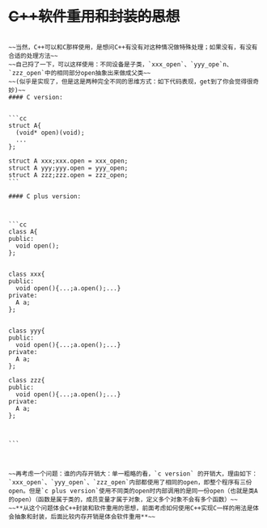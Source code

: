 ~~C++软件重用和封装的思想~~
======


~~~~C编程之结构体内使用函数指针进行封装。比如open函数指针，不同设备open的方式不同，所以在C编程的时候，我可以定义几个不同的xxx_open函数然后再把地址给结构体内的open？那么在C++类中要实现这种用法具体怎么做呢？：~~

~~当然，C++可以和C那样使用，是想问C++有没有对这种情况做特殊处理；如果没有，有没有合适的处理方法~~
~~自己捋了一下，可以这样使用：不同设备是子类，`xxx_open`、`yyy_ope`n、`zzz_open`中的相同部分open抽象出来做成父类~~
~~(似乎是实现了，但是这是两种完全不同的思维方式：如下代码表现，get到了你会觉得很奇妙)~~
#### C version:


```cc
struct A{
  (void* open)(void);
  ...
};

struct A xxx;xxx.open = xxx_open;
struct A yyy;yyy.open = yyy_open;
struct A zzz;zzz.open = zzz_open;
```

#### C plus version:



```cc
class A{
public:
  void open();
};


class xxx{
public:
  void open(){...;a.open();...}
private:
  A a;
};


class yyy{
public:
  void open(){...;a.open();...}
private:
  A a;
};

class zzz{
public:
  void open(){...;a.open();...}
private:
  A a;
};



```



~~再考虑一个问题：谁的内存开销大：单一粗略的看，`c version` 的开销大，理由如下：`xxx_open`、`yyy_open`、`zzz_open`内部都使用了相同的open，即整个程序有三份open。但是`c plus version`使用不同类的open时内部调用的是同一份open（也就是类A的open）（函数是属于类的，成员变量才属于对象，定义多个对象不会有多个函数）~~
~~**从这个问题体会C++封装和软件重用的思想，前面考虑如何使用C++实现C一样的用法是体会抽象和封装，后面比较内存开销是体会软件重用**~~
